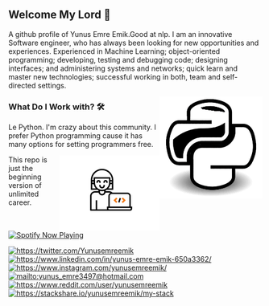 ## Welcome My Lord 👋
 A github profile of Yunus Emre Emik.Good at nlp. I am an innovative Software engineer, who has always been looking for new opportunities and experiences. Experienced in Machine Learning; object-oriented programming; developing, testing and debugging code; designing interfaces; and administering systems and networks; quick learn and master new technologies; successful working in both, team and self-directed settings.

<img src="https://github.com/yunusemreemik/yunusemreemik/blob/master/pythongif_2.gif" alt="Python-powered" width=203 height=203 margin-top=20 align="right">


### What Do I Work with? 🛠  
Le Python. I'm crazy about this community.
I prefer Python programming cause it has many options for setting programmers free.

<img src="https://github.com/yunusemreemik/yunusemreemik/blob/master/index.c4956a18357e.gif" alt="Python-powered" width=200 height=150 margin-top=20 align="right">

This repo is just the beginning version of unlimited career.

[<img src="https://yunusemreemik-ivory.vercel.app/api/spotify-playing" alt="Spotify Now Playing" width="350" />](https://open.spotify.com/user/k5jyafrtmpmasv5v7mmb6ytwl)

<a href="https://twitter.com/Yunusemreemik" target="_blank">
    <img src="https://img.shields.io/badge/%20-Twitter-%231DA1F2" alt="https://twitter.com/Yunusemreemik">
</a>
<a href="https://www.linkedin.com/in/yunus-emre-emik-650a3362/" target="_blank">
    <img src="https://img.shields.io/badge/%20-Linkedin-0072b1" alt="https://www.linkedin.com/in/yunus-emre-emik-650a3362/">
</a>
<a href="https://www.instagram.com/yunusemreemik/" target="_blank">
    <img src="https://img.shields.io/badge/%20-Instagram-fbad50" alt="https://www.instagram.com/yunusemreemik/">
</a>
<a href="mailto:yunus_emre3497@hotmail.com" target="_blank">
    <img src="https://img.shields.io/badge/%20-Hotmail-B23121" alt="mailto:yunus_emre3497@hotmail.com">
</a>
<a href="https://www.reddit.com/user/yunusemreemik" target="_blank">
    <img src="https://img.shields.io/badge/-Reddit-orange" alt="https://www.reddit.com/user/yunusemreemik">
</a>
<a href="https://stackshare.io/yunusemreemik/my-stack">
    <img src="http://img.shields.io/badge/tech-stack-0690fa.svg?style=flat" alt="https://stackshare.io/yunusemreemik/my-stack">
</a>


<!--
**yunusemreemik/yunusemreemik** is a ✨ _special_ ✨ repository because its `README.md` (this file) appears on your GitHub profile.

<img src="https://github.com/yunusemreemik/yunusemreemik/blob/master/7LIp.gif" alt="Python-powered" width=203 height=55 margin-top=20 align="right">


Here are some ideas to get you started:

- 🔭 I’m currently working on ...
- 🌱 I’m currently learning ...
- 👯 I’m looking to collaborate on ...
- 🤔 I’m looking for help with ...
- 💬 Ask me about ...
- 📫 How to reach me: ...
- 😄 Pronouns: ...
- ⚡ Fun fact: ...
-->
